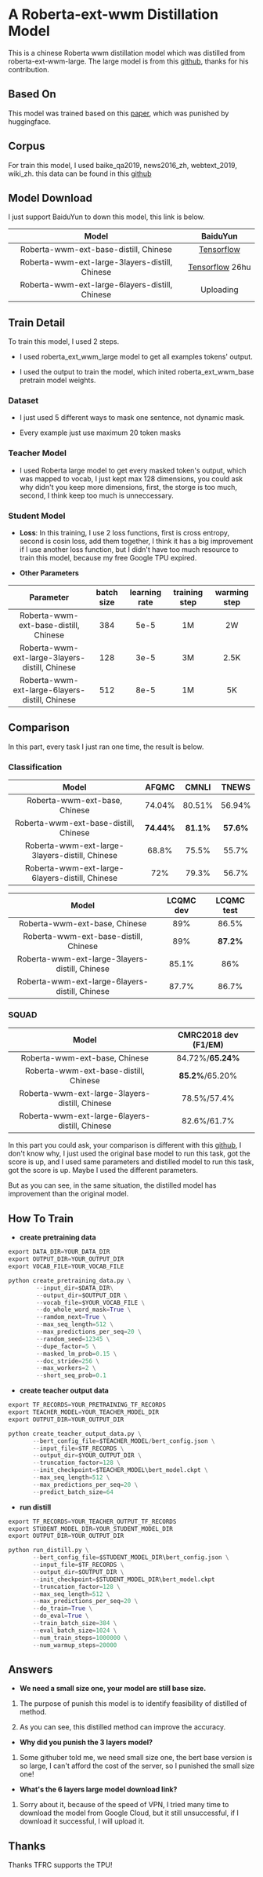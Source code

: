 # A Roberta-ext-wwm Distillation Model

This is a chinese Roberta wwm distillation model which was distilled from roberta-ext-wwm-large. The large model is from this [github](https://github.com/ymcui/Chinese-BERT-wwm), thanks for his contribution.

## Based On

This model was trained based on this [paper](https://arxiv.org/abs/1910.01108), which was punished by huggingface.

## Corpus

For train this model, I used baike_qa2019, news2016_zh,  webtext_2019, wiki_zh. this data can be found in this [github](https://github.com/brightmart/nlp_chinese_corpus)

## Model Download

I just support BaiduYun to down this model, this link is below.

| Model                                          | BaiduYun                                                           |
|:----------------------------------------------:|:------------------------------------------------------------------:|
| Roberta-wwm-ext-base-distill, Chinese          | [Tensorflow](https://pan.baidu.com/s/1e7_Zqa1_TlFfzx1n51BTUw)      |
| Roberta-wwm-ext-large-3layers-distill, Chinese | [Tensorflow](https://pan.baidu.com/s/1XKaqVHrp8y0tHCNK64kpYw) 26hu |
| Roberta-wwm-ext-large-6layers-distill, Chinese | Uploading                                                          |

## Train Detail

To train this model, I used 2 steps.

- I used roberta_ext_wwm_large model to get all examples tokens' output.

- I used the output to train the model, which inited roberta_ext_wwm_base pretrain model weights.

### Dataset

- I just used 5 different ways to mask one sentence, not dynamic mask.

- Every example just use maximum 20 token masks

### Teacher Model

- I used Roberta large model to get every masked token's output, which was mapped to vocab, I just kept max 128 dimensions, you could ask why didn't you keep more dimensions, first, the storge is too much, second, I think keep too much is unneccessary.

### Student Model

- **Loss**: In this training, I use 2 loss functions, first is cross entropy, second is cosin loss, add them together, I think it has a big improvement if I use another loss function, but I didn't have too much resource to train this model, because my free Google TPU expired.

- **Other Parameters**

| Parameter                                      | batch size | learning rate | training step | warming step |
|:----------------------------------------------:|:----------:|:-------------:|:-------------:|:------------:|
| Roberta-wwm-ext-base-distill, Chinese          | 384        | 5e-5          | 1M            | 2W           |
| Roberta-wwm-ext-large-3layers-distill, Chinese | 128        | 3e-5          | 3M            | 2.5K         |
| Roberta-wwm-ext-large-6layers-distill, Chinese | 512        | 8e-5          | 1M            | 5K           |

## Comparison

In this part, every task I just ran one time, the result is below.

### Classification

| Model                                          | AFQMC      | CMNLI     | TNEWS     |
|:----------------------------------------------:|:----------:|:---------:|:---------:|
| Roberta-wwm-ext-base, Chinese                  | 74.04%     | 80.51%    | 56.94%    |
| Roberta-wwm-ext-base-distill, Chinese          | **74.44%** | **81.1%** | **57.6%** |
| Roberta-wwm-ext-large-3layers-distill, Chinese | 68.8%      | 75.5%     | 55.7%     |
| Roberta-wwm-ext-large-6layers-distill, Chinese | 72%        | 79.3%     | 56.7%     |

| Model                                          | LCQMC dev | LCQMC test |
|:----------------------------------------------:|:---------:|:----------:|
| Roberta-wwm-ext-base, Chinese                  | 89%       | 86.5%      |
| Roberta-wwm-ext-base-distill, Chinese          | 89%       | **87.2%**  |
| Roberta-wwm-ext-large-3layers-distill, Chinese | 85.1%     | 86%        |
| Roberta-wwm-ext-large-6layers-distill, Chinese | 87.7%     | 86.7%      |

### SQUAD

| Model                                          | CMRC2018 dev (F1/EM) |
|:----------------------------------------------:|:--------------------:|
| Roberta-wwm-ext-base, Chinese                  | 84.72%/**65.24%**    |
| Roberta-wwm-ext-base-distill, Chinese          | **85.2%**/65.20%     |
| Roberta-wwm-ext-large-3layers-distill, Chinese | 78.5%/57.4%          |
| Roberta-wwm-ext-large-6layers-distill, Chinese | 82.6%/61.7%          |

In this part you could ask, your comparison is different with this [github](https://github.com/ymcui/Chinese-BERT-wwm), I don't know why, I just used the original base model to run this task, got the score is up, and I used same parameters and distilled model to run this task, got the score is up. Maybe I used the different parameters. 

But as you can see,  in the same situation, the distilled model has improvement than the original model.

## How To Train

- **create pretraining data**

```python
export DATA_DIR=YOUR_DATA_DIR
export OUTPUT_DIR=YOUR_OUTPUT_DIR
export VOCAB_FILE=YOUR_VOCAB_FILE

python create_pretraining_data.py \
        --input_dir=$DATA_DIR\
        --output_dir=$OUTPUT_DIR \
        --vocab_file=$YOUR_VOCAB_FILE \
        --do_whole_word_mask=True \
        --ramdom_next=True \
        --max_seq_length=512 \
        --max_predictions_per_seq=20 \
        --random_seed=12345 \
        --dupe_factor=5 \
        --masked_lm_prob=0.15 \
        --doc_stride=256 \
        --max_workers=2 \
        --short_seq_prob=0.1
```

- **create teacher output data**

```python
export TF_RECORDS=YOUR_PRETRAINING_TF_RECORDS
export TEACHER_MODEL=YOUR_TEACHER_MODEL_DIR
export OUTPUT_DIR=YOUR_OUTPUT_DIR

python create_teacher_output_data.py \
       --bert_config_file=$TEACHER_MODEL/bert_config.json \
       --input_file=$TF_RECORDS \
       --output_dir=$YOUR_OUTPUT_DIR \
       --truncation_factor=128 \
       --init_checkpoint=$TEACHER_MODEL\bert_model.ckpt \
       --max_seq_length=512 \
       --max_predictions_per_seq=20 \
       --predict_batch_size=64 
```

- **run distill**

```python
export TF_RECORDS=YOUR_TEACHER_OUTPUT_TF_RECORDS
export STUDENT_MODEL_DIR=YOUR_STUDENT_MODEL_DIR
export OUTPUT_DIR=YOUR_OUTPUT_DIR

python run_distill.py \
       --bert_config_file=$STUDENT_MODEL_DIR\bert_config.json \
       --input_file=$TF_RECORDS \
       --output_dir=$OUTPUT_DIR \
       --init_checkpoint=$STUDENT_MODEL_DIR\bert_model.ckpt
       --truncation_factor=128 \
       --max_seq_length=512 \
       --max_predictions_per_seq=20 \
       --do_train=True \
       --do_eval=True \
       --train_batch_size=384 \
       --eval_batch_size=1024 \
       --num_train_steps=1000000 \
       --num_warmup_steps=20000 
```

## Answers

- **We need a small size one, your model are still base size.**
1. The purpose of punish this model is to identify feasibility of distilled of method.

2. As you can see, this distilled method can improve the accuracy.
- **Why did you punish the 3 layers model?**
1. Some githuber told me, we need small size one, the bert base version is so large, I can't afford the cost of the server, so I punished the small size one! 
- **What's the 6 layers large model download link?**
1. Sorry about it, because of the speed of VPN, I tried many time to download the model from Google Cloud, but it still unsuccessful, if I download it successful, I will upload it.

## Thanks

Thanks TFRC supports the TPU!





